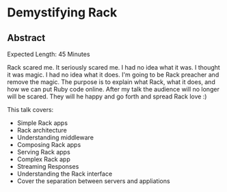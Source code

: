 # Demystifying Rack

## Abstract

Expected Length: 45 Minutes

Rack scared me. It seriously scared me. I had no idea what it was. I
thought it was magic. I had no idea what it does. I'm going to be Rack
preacher and remove the magic. The purpose is to explain what Rack, what
it does, and how we can put Ruby code online. After my talk the audience
will no longer will be scared. They will he happy and go forth and
spread Rack love :)

This talk covers:

* Simple Rack apps
* Rack architecture
* Understanding middleware
* Composing Rack apps
* Serving Rack apps
* Complex Rack app
* Streaming Responses
* Understanding the Rack interface
* Cover the separation between servers and appliations
